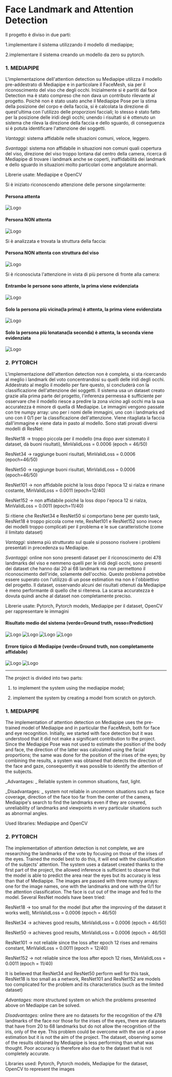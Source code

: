 # Face Landmark and Attention Detection

Il progetto è diviso in due parti:

1.implementare il sistema utilizzando il modello di mediapipe;

2.implementare il sistema creando un modello da zero su pytorch.


### 1. MEDIAPIPE 

L'implementazione dell'attention detection su Mediapipe utilizza il modello pre-addestrato di Mediapipe e in particolare il FaceMesh, sia per il riconoscimento del viso che degli occhi. Inizialmente si è partiti dal face Detection ma è stato compreso che non dava un contributo rilevante al progetto. Poichè non è stato usato anche il Mediapipe Pose per la stima della posizione del corpo e della faccia, si è calcolata la direzione di quest'ultima con l'utilizzo delle proporzioni facciali; lo stesso è stato fatto per la posizione delle iridi degli occhi; unendo i risultati si è ottenuto un sistema che rileva la direzione della faccia e dello sguardo, di conseguenza si è potuta identificare l'attenzione dei soggetti.

_Vantaggi:_ sistema affidabile nelle situazioni comuni, veloce, leggero.

_Svantaggi:_ sistema non affidabile in situazioni non comuni quali copertura del viso, direzione del viso troppo lontana dal centro della camera, ricerca di Mediapipe di trovare i landmark anche se coperti, inaffidabilità dei landmark e dello sguardo in situazioni molto particolari come angolature anormali.

Librerie usate: Mediapipe e OpenCV 

Si è iniziato riconoscendo attenzione delle persone singolarmente:

#### Persona attenta
![Logo](https://github.com/RicGobs/LabVision/blob/main/mediapipe/EyeRecognition/volto_attento.jpg)
#### Persona NON attenta
![Logo](https://github.com/RicGobs/LabVision/blob/main/mediapipe/EyeRecognition/uomo_non_attento.jpg)

Si è analizzata e trovata la struttura della faccia:

#### Persona NON attenta con struttura del viso
![Logo](https://github.com/RicGobs/LabVision/blob/main/mediapipe/EyeRecognition/solution.jpg)

Si è riconosciuta l'attenzione in vista di più persone di fronte alla camera:

#### Entrambe le persone sono attente, la prima viene evidenziata
![Logo](https://github.com/RicGobs/LabVision/blob/main/mediapipe/EyeRecognition/solution1.jpg)

#### Solo la persona più vicina(la prima) è attenta, la prima viene evidenziata
![Logo](https://github.com/RicGobs/LabVision/blob/main/mediapipe/EyeRecognition/solution2.jpg)

#### Solo la persona più lonatana(la seconda) è attenta, la seconda viene evidenziata
![Logo](https://github.com/RicGobs/LabVision/blob/main/mediapipe/EyeRecognition/solution3.jpg)

### 2. PYTORCH
L'implementazione dell'attention detection non è completa, si sta ricercando al meglio i landmark del voto concentrandosi su quelli delle iridi degli occhi. Addestrato al meglio il modello per fare questo, si concluderà con la classificazione dell'attenzione dei soggetti. Il sistema usa un dataset creato grazie alla prima parte del progetto, l'inferenza permessa è sufficiente per osservare che il modello riesce a predire la zona vicino agli occhi ma la sua accuratezza è minore di quella di Mediapipe.
Le immagini vengono passate con tre numpy array: uno per i nomi delle immagini, uno con i landmarks ed uno con il 0/1 per la classificazione dell'attenzione. Viene ritagliata la faccia dall'immagine e viene data in pasto al modello. Sono stati provati diversi modelli di ResNet:

ResNet18 -> troppo piccola per il modello (ma dopo aver sistemato il dataset, dà buoni risultati), MinValidLoss = 0.0006 (epoch = 46/50)

ResNet34 -> raggiunge buoni risultati, MinValidLoss = 0.0006 (epoch=46/50) 

ResNet50 -> raggiunge buoni risultati, MinValidLoss = 0.0006 (epoch=46/50)

ResNet101 -> non affidabile poiché la loss dopo l'epoca 12 si rialza e rimane costante, MinValidLoss = 0.0011 (epoch=12/40)

ResNet152 -> non affidabile poiché la loss dopo l'epoca 12 si rialza, MinValidLoss = 0.0011 (epoch=11/40)

Si ritiene che ResNet34 e ResNet50 si comportano bene per questo task, ResNet18 è troppo piccola come rete, ResNet101 e ResNet152 sono invece dei modelli troppo complicati per il problema e le sue caratteristiche (come il limitato dataset)

_Vantaggi:_ sistema più strutturato sul quale si possono risolvere i problemi presentati in precedenza su Mediapipe.

_Svantaggi:_ online non sono presenti dataset per il riconoscimento dei 478 landmarks del viso e nemmeno quelli per le iridi degli occhi, sono presenti dei dataset che hanno dai 20 ai 68 landmark ma non permettono il riconoscimento dell'iride, solamente dell'occhio. Questo problema potrebbe essere superato con l'utilizzo di un pose estimation ma non è l'obbiettivo del progetto. Il dataset, osservando alcuni dei risultati ottenuti da Mediapipe è meno performante di quello che si riteneva. La scarsa accuratezza è dovuta quindi anche al dataset non completamente preciso.

Librerie usate: Pytorch, Pytorch models, Mediapipe per il dataset, OpenCV per rappresentare le immagini



#### Risultato medio del sistema (verde=Ground truth, rosso=Prediction)
![Logo](https://github.com/RicGobs/LabVision/blob/main/pyTorch/photo/accuracy1.png) 
![Logo](https://github.com/RicGobs/LabVision/blob/main/pyTorch/photo/accuracy2.png)
![Logo](https://github.com/RicGobs/LabVision/blob/main/pyTorch/photo/accuracy3.png)
![Logo](https://github.com/RicGobs/LabVision/blob/main/pyTorch/photo/accuracy4.png)


#### Errore tipico di Mediapipe (verde=Ground truth, non completamente affidabile)
![Logo](https://github.com/RicGobs/LabVision/blob/main/pyTorch/photo/mediapipe_error1.png) 
![Logo](https://github.com/RicGobs/LabVision/blob/main/pyTorch/photo/mediapipe_error2.png)

----

The project is divided into two parts:

1. to implement the system using the mediapipe model;

2. implement the system by creating a model from scratch on pytorch.


### 1. MEDIAPIPE

The implementation of attention detection on Mediapipe uses the pre-trained model of Mediapipe and in particular the FaceMesh, both for face and eye recognition. Initially, we started with face detection but it was understood that it did not make a significant contribution to the project. Since the Mediapipe Pose was not used to estimate the position of the body and face, the direction of the latter was calculated using the facial proportions; the same was done for the position of the irises of the eyes; by combining the results, a system was obtained that detects the direction of the face and gaze, consequently it was possible to identify the attention of the subjects.

_Advantages: _ Reliable system in common situations, fast, light.

_Disadvantages: _ system not reliable in uncommon situations such as face coverage, direction of the face too far from the center of the camera, Mediapipe's search to find the landmarks even if they are covered, unreliability of landmarks and viewpoints in very particular situations such as abnormal angles.

Used libraries: Mediapipe and OpenCV


### 2. PYTORCH
The implementation of attention detection is not complete, we are researching the landmarks of the vote by focusing on those of the irises of the eyes. Trained the model best to do this, it will end with the classification of the subjects' attention. The system uses a dataset created thanks to the first part of the project, the allowed inference is sufficient to observe that the model is able to predict the area near the eyes but its accuracy is less than that of Mediapipe.
The images are passed with three numpy arrays: one for the image names, one with the landmarks and one with the 0/1 for the attention classification. The face is cut out of the image and fed to the model. Several ResNet models have been tried:

ResNet18 -> too small for the model (but after the improving of the dataset it works well), MinValidLoss = 0.0006 (epoch = 46/50)

ResNet34 -> achieves good results, MinValidLoss = 0.0006 (epoch = 46/50)

ResNet50 -> achieves good results, MinValidLoss = 0.0006 (epoch = 46/50)

ResNet101 -> not reliable since the loss after epoch 12 rises and remains constant, MinValidLoss = 0.0011 (epoch = 12/40)

ResNet152 -> not reliable since the loss after epoch 12 rises, MinValidLoss = 0.0011 (epoch = 11/40)

It is believed that ResNet34 and ResNet50 perform well for this task, ResNet18 is too small as a network, ResNet101 and ResNet152 are models too complicated for the problem and its characteristics (such as the limited dataset)

_Advantages:_ more structured system on which the problems presented above on Mediapipe can be solved.

_Disadvantages:_ online there are no datasets for the recognition of the 478 landmarks of the face nor those for the irises of the eyes, there are datasets that have from 20 to 68 landmarks but do not allow the recognition of the iris, only of the eye. This problem could be overcome with the use of a pose estimation but it is not the aim of the project. The dataset, observing some of the results obtained by Mediapipe is less performing than what was thought. Poor accuracy is therefore also due to the dataset that is not completely accurate.

Libraries used: Pytorch, Pytorch models, Mediapipe for the dataset, OpenCV to represent the images


